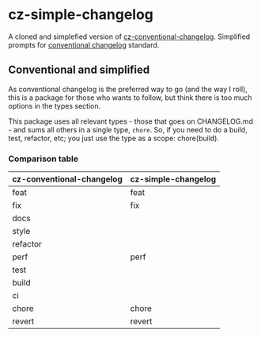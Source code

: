 # cz-simple-changelog

A cloned and simplefied version of [cz-conventional-changelog](https://github.com/commitizen/cz-conventional-changelog). Simplified prompts for [conventional changelog](https://github.com/conventional-changelog/conventional-changelog) standard.

## Conventional and simplified
As conventional changelog is the preferred way to go (and the way I roll), this is a package for those who wants to follow, but think there is too much options in the types section.

This package uses all relevant types - those that goes on CHANGELOG.md - and sums all others in a single type, `chore`. So, if you need to do a build, test, refactor, etc; you just use the type as a scope: chore(build).

### Comparison table
cz-conventional-changelog | cz-simple-changelog
--|--
feat | feat
fix | fix
docs | 
style | 
refactor | 
perf | perf
test | 
build | 
ci | 
chore | chore
revert | revert
